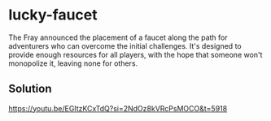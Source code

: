 # lucky-faucet

The Fray announced the placement of a faucet along the path for adventurers who can overcome the initial challenges. It's designed to provide enough resources for all players, with the hope that someone won't monopolize it, leaving none for others.

## Solution

https://youtu.be/EGItzKCxTdQ?si=2NdOz8kVRcPsMOCO&t=5918
